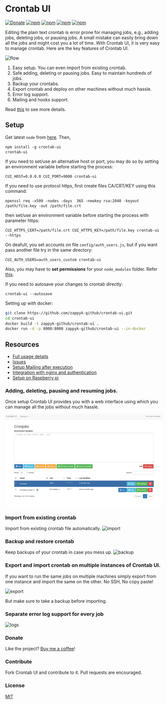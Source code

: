 Crontab UI
==========

[![Donate](https://img.shields.io/badge/Donate-PayPal-green.svg)](https://www.paypal.me/CarloZappacosta)
[![npm](https://img.shields.io/npm/dt/crontab-ui.svg?style=flat-square)](http://lifepluslinux.blogspot.in/2015/06/crontab-ui-easy-and-safe-way-to-manage.html)
[![npm](https://img.shields.io/npm/dm/crontab-ui.svg?style=flat-square)](http://lifepluslinux.blogspot.in/2015/06/crontab-ui-easy-and-safe-way-to-manage.html)
[![npm](https://img.shields.io/npm/v/crontab-ui.svg?style=flat-square)](http://lifepluslinux.blogspot.in/2015/06/crontab-ui-easy-and-safe-way-to-manage.html)
[![npm](https://img.shields.io/npm/l/crontab-ui.svg?style=flat-square)](http://lifepluslinux.blogspot.in/2015/06/crontab-ui-easy-and-safe-way-to-manage.html)

Editing the plain text crontab is error prone for managing jobs, e.g., adding jobs, deleting jobs, or pausing jobs. A small mistake can easily bring down all the jobs and might cost you a lot of time. With Crontab UI, it is very easy to manage crontab. Here are the key features of Crontab UI.

![flow](https://github.com/zappyk-github/crontab-ui/raw/gh-pages/screenshots/flow.gif)

1. Easy setup. You can even import from existing crontab.
2. Safe adding, deleting or pausing jobs. Easy to maintain hundreds of jobs.
3. Backup your crontabs.
4. Export crontab and deploy on other machines without much hassle.
5. Error log support.
6. Mailing and hooks support.

Read [this](http://lifepluslinux.blogspot.in/2015/06/crontab-ui-easy-and-safe-way-to-manage.html) to see more details.

## Setup

Get latest `node` from [here](https://nodejs.org/en/download/current/). Then,

    npm install -g crontab-ui
    crontab-ui

If you need to set/use an alternative host or port, you may do so by setting an environment variable before starting the process:

    CUI_HOST=0.0.0.0 CUI_PORT=9000 crontab-ui
    
If you need to use protocol https, first create files CA/CRT/KEY using this command:

    openssl req -x509 -nodes -days  365 -newkey rsa:2048 -keyout /path/file.key -out /path/file.crt

then set/use an environment variable before starting the process with parameter https:

    CUI_HTTPS_CERT=/path/file.crt CUI_HTTPS_KEY=/path/file.key crontab-ui --https

On deafult, you set accounts on file `config/auth_users.js`, but if you want pass another file try in the same directory:

    CUI_AUTH_USERS=auth_users_custom crontab-ui

Also, you may have to **set permissions** for your `node_modules` folder. Refer [this](https://docs.npmjs.com/getting-started/fixing-npm-permissions).

If you need to autosave your changes to crontab directly:

    crontab-ui --autosave

Setting up with docker:

```bash
git clone https://github.com/zappyk-github/crontab-ui.git
cd crontab-ui
docker build -t zappyk-github/crontab-ui .
docker run -d -p 8000:8000 zappyk-github/crontab-ui --in-docker
```
    
## Resources

* [Full usage details](http://lifepluslinux.blogspot.in/2015/06/crontab-ui-easy-and-safe-way-to-manage.html)
* [Issues](https://github.com/zappyk-github/crontab-ui/blob/master/README/issues.md)
* [Setup Mailing after execution](http://lifepluslinux.blogspot.com/2017/03/introducing-mailing-in-crontab-ui.html)
* [Integration with nginx and authentication](https://github.com/zappyk-github/crontab-ui/blob/master/README/nginx.md)
* [Setup on Raspberry pi](http://lifepluslinux.blogspot.com/2017/03/setting-up-crontab-ui-on-raspberry-pi.html)

### Adding, deleting, pausing and resuming jobs.

Once setup Crontab UI provides you with a web interface using which you can manage all the jobs without much hassle.

![basic](https://github.com/zappyk-github/crontab-ui/raw/gh-pages/screenshots/main.png)

### Import from existing crontab

Import from existing crontab file automatically.
![import](https://github.com/zappyk-github/crontab-ui/raw/gh-pages/screenshots/import.gif)

### Backup and restore crontab

Keep backups of your crontab in case you mess up.
![backup](https://github.com/zappyk-github/crontab-ui/raw/gh-pages/screenshots/backup.png)

### Export and import crontab on multiple instances of Crontab UI.

If you want to run the same jobs on multiple machines simply export from one instance and import the same on the other. No SSH, No copy paste!

![export](https://github.com/zappyk-github/crontab-ui/raw/gh-pages/screenshots/import_db.png)

But make sure to take a backup before importing.

### Separate error log support for every job
![logs](https://github.com/zappyk-github/crontab-ui/raw/gh-pages/screenshots/log.gif)

### Donate
Like the project? [Buy me a coffee](https://www.paypal.me/CarloZappacosta)!

### Contribute
Fork Crontab UI and contribute to it. Pull requests are encouraged.

### License
[MIT](LICENSE.md)
